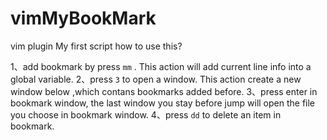 # vimMyBookMark
vim plugin My first script
how to use this?

1、add bookmark by press `mm` . This action will add current line info into a global variable.
2、press `3` to open a window. This action create a new window below ,which contans bookmarks added before.
3、press enter in bookmark window, the last window you stay before jump will open the file you choose in bookmark window.
4、press `dd` to delete an item in bookmark.
